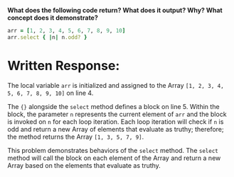 **What does the following code return? What does it output? Why? What concept does it demonstrate?**

```ruby
arr = [1, 2, 3, 4, 5, 6, 7, 8, 9, 10]
arr.select { |n| n.odd? }
```
# Written Response:

The local variable `arr` is initialized and assigned to the Array `[1, 2, 3, 4, 5, 6, 7, 8, 9, 10]` on line 4.

The `{}` alongside the `select` method defines a block on line 5. Within the block, the parameter `n` represents the current element of `arr` and the block is invoked on `n` for each loop iteration. Each loop iteration will check if `n` is odd and return a new Array of elements that evaluate as truthy; therefore; the method returns the Array `[1, 3, 5, 7, 9]`.

This problem demonstrates behaviors of the `select` method. The `select` method will call the block on each element of the Array and return a new Array based on the elements that evaluate as truthy.

